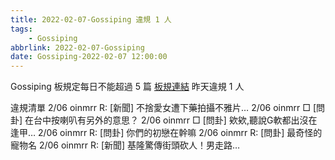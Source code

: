 ```yaml
---
title: 2022-02-07-Gossiping 違規 1 人
tags:
    - Gossiping
abbrlink: 2022-02-07-Gossiping
date: Gossiping-2022-02-07 12:00:00
---
```

Gossiping 板規定每日不能超過 5 篇 [板規連結](https://www.ptt.cc/bbs/Gossiping/M.1637425085.A.07D.html)
昨天違規 1 人<!-- more -->

違規清單
2/06 oinmrr R: [新聞] 不捨愛女遭下藥拍攝不雅片…
2/06 oinmrr □ [問卦] 在台中按喇叭有另外的意思？
2/06 oinmrr □ [問卦] 欸欸,聽說G軟都出沒在逢甲…
2/06 oinmrr R: [問卦] 你們的初戀在幹嘛
2/06 oinmrr R: [問卦] 最奇怪的寵物名
2/06 oinmrr R: [新聞] 基隆驚傳街頭砍人！男走路…
